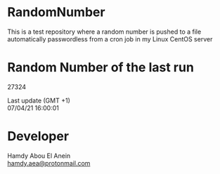 # RandomNumber    
This is a test repository where a random number is pushed to a file automatically passwordless from a cron job in my Linux CentOS server    
# Random Number of the last run   
27324
      
Last update (GMT +1)    
07/04/21 16:00:01
# Developer    
Hamdy Abou El Anein   
hamdy.aea@protonmail.com
